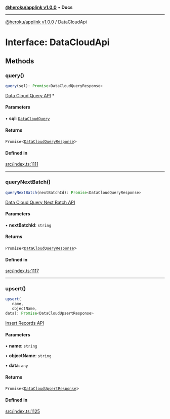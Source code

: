 [**@heroku/applink v1.0.0**](../README.md) • **Docs**

***

[@heroku/applink v1.0.0](../README.md) / DataCloudApi

# Interface: DataCloudApi

## Methods

### query()

```ts
query(sql): Promise<DataCloudQueryResponse>
```

[Data Cloud Query API](https://developer.salesforce.com/docs/atlas.en-us.c360a_api.meta/c360a_api/c360a_api_query_v2.htm)   *

#### Parameters

• **sql**: [`DataCloudQuery`](DataCloudQuery.md)

#### Returns

`Promise`\<[`DataCloudQueryResponse`](DataCloudQueryResponse.md)\>

#### Defined in

[src/index.ts:1111](https://github.com/heroku/heroku-applink-nodejs/blob/8285fe9db0bc3fb84b8b357e7da6a6202f07286d/src/index.ts#L1111)

***

### queryNextBatch()

```ts
queryNextBatch(nextBatchId): Promise<DataCloudQueryResponse>
```

[Data Cloud Query Next Batch API](https://developer.salesforce.com/docs/atlas.en-us.c360a_api.meta/c360a_api/c360a_api_get_query_v2.htm)

#### Parameters

• **nextBatchId**: `string`

#### Returns

`Promise`\<[`DataCloudQueryResponse`](DataCloudQueryResponse.md)\>

#### Defined in

[src/index.ts:1117](https://github.com/heroku/heroku-applink-nodejs/blob/8285fe9db0bc3fb84b8b357e7da6a6202f07286d/src/index.ts#L1117)

***

### upsert()

```ts
upsert(
   name, 
   objectName, 
data): Promise<DataCloudUpsertResponse>
```

[Insert Records API](https://developer.salesforce.com/docs/atlas.en-us.c360a_api.meta/c360a_api/c360a_api_insert_records.htm)

#### Parameters

• **name**: `string`

• **objectName**: `string`

• **data**: `any`

#### Returns

`Promise`\<[`DataCloudUpsertResponse`](DataCloudUpsertResponse.md)\>

#### Defined in

[src/index.ts:1125](https://github.com/heroku/heroku-applink-nodejs/blob/8285fe9db0bc3fb84b8b357e7da6a6202f07286d/src/index.ts#L1125)
